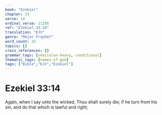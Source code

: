 ```yaml
---
book: "Ezekiel"
chapter: 33
verse: 14
ordinal_verse: 21295
ref: "Ezekiel 33:14"
translation: "KJV"
genre: "Major Prophet"
word_count: 25
topics: []
cross_references: []
grammar_tags: [semicolon-heavy, conditional]
thematic_tags: [names-of-god]
tags: ["Bible","KJV","Ezekiel"]
---
```


# Ezekiel 33:14

Again, when I say unto the wicked, Thou shalt surely die; if he turn from his sin, and do that which is lawful and right;
